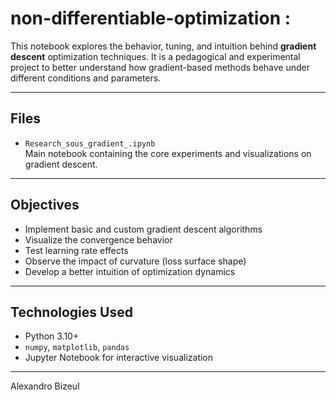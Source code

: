 # non-differentiable-optimization :

This notebook explores the behavior, tuning, and intuition behind **gradient descent** optimization techniques. It is a pedagogical and experimental project to better understand how gradient-based methods behave under different conditions and parameters.

---

## Files

- `Research_sous_gradient_.ipynb`  
  Main notebook containing the core experiments and visualizations on gradient descent.

---

## Objectives

- Implement basic and custom gradient descent algorithms
- Visualize the convergence behavior
- Test learning rate effects
- Observe the impact of curvature (loss surface shape)
- Develop a better intuition of optimization dynamics

---

## Technologies Used

- Python 3.10+
- `numpy`, `matplotlib`, `pandas`
- Jupyter Notebook for interactive visualization

---
Alexandro Bizeul
